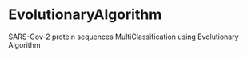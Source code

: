 # EvolutionaryAlgorithm
SARS-Cov-2 protein sequences MultiClassification using Evolutionary Algorithm
